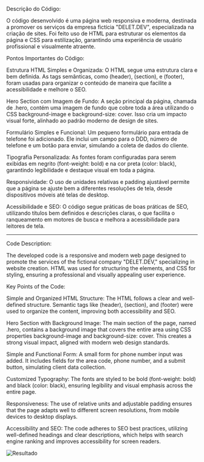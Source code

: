 Descrição do Código:

O código desenvolvido é uma página web responsiva e moderna, destinada a promover os serviços da empresa fictícia "DELET.DEV", especializada na criação de sites. Foi feito uso de HTML para estruturar os elementos da página e CSS para estilização, garantindo uma experiência de usuário profissional e visualmente atraente.

Pontos Importantes do Código:

Estrutura HTML Simples e Organizada: O HTML segue uma estrutura clara e bem definida. As tags semânticas, como (header), (section), e (footer), foram usadas para organizar o conteúdo de maneira que facilite a acessibilidade e melhore o SEO.

Hero Section com Imagem de Fundo: A seção principal da página, chamada de .hero, contém uma imagem de fundo que cobre toda a área utilizando o CSS background-image e background-size: cover. Isso cria um impacto visual forte, alinhado ao padrão moderno de design de sites.

Formulário Simples e Funcional: Um pequeno formulário para entrada de telefone foi adicionado. Ele inclui um campo para o DDD, número de telefone e um botão para enviar, simulando a coleta de dados do cliente.

Tipografia Personalizada: As fontes foram configuradas para serem exibidas em negrito (font-weight: bold) e na cor preta (color: black), garantindo legibilidade e destaque visual em toda a página.

Responsividade: O uso de unidades relativas e padding ajustável permite que a página se ajuste bem a diferentes resoluções de tela, desde dispositivos móveis até telas de desktop.

Acessibilidade e SEO: O código segue práticas de boas práticas de SEO, utilizando títulos bem definidos e descrições claras, o que facilita o ranqueamento em motores de busca e melhora a acessibilidade para leitores de tela.

---------------------------------------------------------------------------------------------------------------------------------------------------------------------------------------------------------------------------------------------------------------------------------

Code Description:

The developed code is a responsive and modern web page designed to promote the services of the fictional company "DELET.DEV," specializing in website creation. HTML was used for structuring the elements, and CSS for styling, ensuring a professional and visually appealing user experience.

Key Points of the Code:

Simple and Organized HTML Structure: The HTML follows a clear and well-defined structure. Semantic tags like (header), (section), and (footer) were used to organize the content, improving both accessibility and SEO.

Hero Section with Background Image: The main section of the page, named .hero, contains a background image that covers the entire area using CSS properties background-image and background-size: cover. This creates a strong visual impact, aligned with modern web design standards.

Simple and Functional Form: A small form for phone number input was added. It includes fields for the area code, phone number, and a submit button, simulating client data collection.

Customized Typography: The fonts are styled to be bold (font-weight: bold) and black (color: black), ensuring legibility and visual emphasis across the entire page.

Responsiveness: The use of relative units and adjustable padding ensures that the page adapts well to different screen resolutions, from mobile devices to desktop displays.

Accessibility and SEO: The code adheres to SEO best practices, utilizing well-defined headings and clear descriptions, which helps with search engine ranking and improves accessibility for screen readers.

![Resultado](https://github.com/user-attachments/assets/89dc8ef9-e695-4a92-8c3a-492cb9bc6b56)


